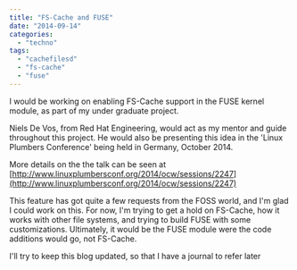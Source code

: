 ```yaml
---
title: "FS-Cache and FUSE"
date: "2014-09-14"
categories: 
  - "techno"
tags: 
  - "cachefilesd"
  - "fs-cache"
  - "fuse"
---
```


I would be working on enabling FS-Cache support in the FUSE kernel module, as part of my under graduate project.

Niels De Vos, from Red Hat Engineering, would act as my mentor and guide throughout this project. He would also be presenting this idea in the 'Linux Plumbers Conference' being held in Germany, October 2014.

More details on the the talk can be seen at [http://www.linuxplumbersconf.org/2014/ocw/sessions/2247](http://www.linuxplumbersconf.org/2014/ocw/sessions/2247)

This feature has got quite a few requests from the FOSS world, and I'm glad I could work on this. For now, I'm trying to get a hold on FS-Cache, how it works with other file systems, and trying to build FUSE with some customizations. Ultimately, it would be the FUSE module were the code additions would go, not FS-Cache.

I'll try to keep this blog updated, so that I have a journal to refer later
